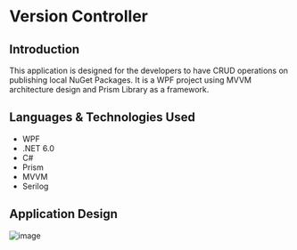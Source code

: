 # Version Controller 
## Introduction
This application is designed for the developers to have CRUD operations on publishing local NuGet Packages. 
It is a WPF project using MVVM architecture design and Prism Library as a framework.

## Languages & Technologies Used
- WPF
- .NET 6.0
- C#
- Prism
- MVVM
- Serilog

## Application Design
![image](https://github.com/kevinboon3288/version-controller/assets/38966644/d167f742-a5a8-48a3-96a2-450b5e739419)
